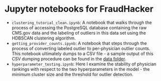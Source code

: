 # Jupyter notebooks for FraudHacker
* `clustering_tutorial_clean.ipynb`: A notebook that walks through the process of accessing the PostgreSQL database containing the raw CMS.gov data and the labeling of outliers in this data set using the HDBSCAN clustering algorithm.
* `getting_provider_counts.ipynb`: A notebook that steps through the process of converting labeled outlier to per-physician outlier counts. This notebook ultimately dumps to a CSV file - a sample output of this CSV dumping procedure can be found in the [data folder](https://github.com/dchannah/fraudhacker/tree/master/data).
* `hyperparameter_testing.ipynb`: Here I examine the stability of physician rankings with respect to the two hyperparameters in the model - the minimum cluster size and the threshold for outlier detection.
